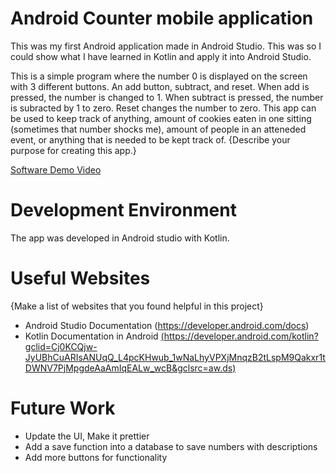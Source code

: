 # Android Counter mobile application

This was my first Android application made in Android Studio. This was so I could show what I have learned in Kotlin and apply it into Android Studio.


This is a simple program where the number 0 is displayed on the screen with 3 different buttons. An add button, subtract, and reset.
When add is pressed, the number is changed to 1. When subtract is pressed, the number is subracted by 1 to zero. Reset changes the number to zero.
This app can be used to keep track of anything, amount of cookies eaten in one sitting (sometimes that number shocks me), amount of people in an atteneded event, 
or anything that is needed to be kept track of.
{Describe your purpose for creating this app.}


[Software Demo Video](http://youtube.link.goes.here)

# Development Environment
The app was developed in Android studio with Kotlin.

# Useful Websites

{Make a list of websites that you found helpful in this project}
* Android Studio Documentation (https://developer.android.com/docs)
* Kotlin Documentation in Android [(https://developer.android.com/kotlin?gclid=Cj0KCQjw-JyUBhCuARIsANUqQ_L4pcKHwub_1wNaLhyVPXjMnqzB2tLspM9Qakxr1tDWNV7PjMpgdeAaAmIqEALw_wcB&gclsrc=aw.ds)](https://developer.android.com/courses/android-basics-kotlin/course)

# Future Work
* Update the UI, Make it prettier
* Add a save function into a database to save numbers with descriptions
* Add more buttons for functionality

